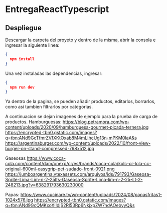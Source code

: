 # EntregaReactTypescript

## Despliegue
Descargar la carpeta del proyeto y dentro de la misma, abrir la consola e ingresar la siguiente linea: 
```json
{
  npm install
}
```

Una vez instaladas las dependencias, ingresar:
```json
{
  npm run dev
}
```

Ya dentro de la pagina, se pueden añadir productos, editarlos, borrarlos, como asi tambien filtrarlos por categorias. 

A continuacion se dejan imagenes de ejemplo para la prueba de carga de productos. 
Hamburguesas:
https://blog.petramora.com/wp-content/uploads/2020/09/hamburguesa-gourmet-picada-ternera.jpg
https://encrypted-tbn0.gstatic.com/images?q=tbn:ANd9GcTfmrZVfXKtOxab8M4mLIhcUg13n-mPKM0IaA&s
https://argentinaburger.com/wp-content/uploads/2022/10/front-view-burger-on-stand-compressed-768x512.jpg

Gaseosas
https://www.coca-cola.com/content/dam/onexp/cr/es/brands/coca-cola/kolc-cr-lola-cc-original-600ml-easygrip-pet-sudado-front-0921.png
https://jumboargentina.vtexassets.com/arquivos/ids/791793/Gaseosa-Sprite-Lima-Lim-n-2-25lts-Gaseosa-Sprite-Lima-lim-n-2-25-Lt-2-248213.jpg?v=638291793630230000

Papas:
https://www.cucinare.tv/wp-content/uploads/2024/08/papasfritas1-1024x576.jpg
https://encrypted-tbn0.gstatic.com/images?q=tbn:ANd9GcQMKxoXiIdjS2Rl53Rp6NkjxpZW7ndAOebvyQ&s
